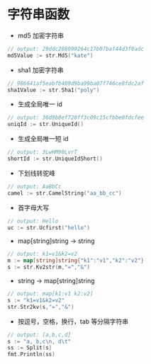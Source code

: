 # 字符串函数

* md5 加密字符串
```go
// output: 29ddc288099264c17b07baf44d3f0adc
md5Value := str.Md5("kate")
```

* sha1 加密字符串
```go
// 986641af5eabfb409d9ba99ba07f746ce8fdc2af
sha1Value := str.Sha1("poly")
```

* 生成全局唯一 id
```go
// output: 36d9b8ef728ff3c09c15cfbbe0fdcfee
uniqId := str.UniqueId()
```

* 生成全局唯一短 id
```go
// output: 3LwHM98LvrT
shortId := str.UniqueIdShort()
```

* 下划线转驼峰
```go
// output: AaBbCc
camel := str.CamelString("aa_bb_cc")
```

* 首字母大写
```go
// output: Hello
uc := str.Ucfirst("hello")
```

* map[string]string -> string
```go
// output: k1=v1&k2=v2
m := map[string]string{"k1":"v1","k2":"v2"}
s := str.Kv2str(m,"=","&")
```

* string -> map[string]string
```go
// output: map[k1:v1 k2:v2]
s := "k1=v1&k2=v2"
str.Str2kv(s,"=","&")
```

* 按逗号，空格，换行，tab 等分隔字符串
```go
// output: [a,b,c,d]
s := "a, b,c\n, d\t"
ss := Split(s)
fmt.Println(ss)
```


